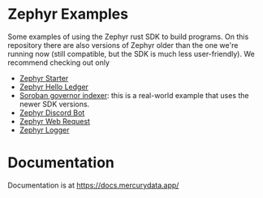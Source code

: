 # Zephyr Examples

Some examples of using the Zephyr rust SDK to build programs. On this repository there are also versions
of Zephyr older than the one we're running now (still compatible, but the SDK is much less user-friendly). We recommend
checking out only

- [Zephyr Starter](./zephyr-starter/)
- [Zephyr Hello Ledger](./zephyr-hello-ledger/)
- [Soroban governor indexer](https://github.com/script3/soroban-governor-indexer): this is a real-world example that uses the newer SDK versions.
- [Zephyr Discord Bot](./zephyr-discord-bot/)
- [Zephyr Web Request](./zephyr-alert/)
- [Zephyr Logger](./zephyr-logger/)

# Documentation

Documentation is at https://docs.mercurydata.app/
